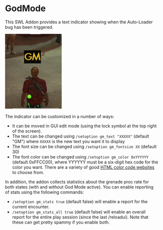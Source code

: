 # GodMode
This SWL Addon provides a text indicator showing when the Auto-Loader bug has been triggered. 

![Indicator](screens/Indicator.PNG) 

The indicator can be customized in a number of ways:
- It can be moved in GUI edit mode (using the lock symbol at the top right of the screen).
- The text can be changed using `/setoption gm_text "XXXXX"` (default "GM") where `XXXXX` is the new text you want it to display
- The font size can be changed using `/setoption gm_fontsize XX` (default 30)
- The font color can be changed using `/setoption gm_color 0xYYYYYY` (default 0xFFCC00), where YYYYYY must be a six-digit hex code for the color you want. There are a variety of good <a href="https://www.w3schools.com/colors/colors_picker.asp">HTML color code websites</a> to choose from.

In addition, the addon collects statistics about the grenade proc rate for both states (with and without God Mode active). You can enable reporting of stats using the following commands:
- `/setoption gm_stats true` (default false) will enable a report for the current encounter.
- `/setoption gm_stats_all true` (default false) will enable an overall report for the entire play session (since the last /reloadui). 
Note that these can get pretty spammy if you enable both.
